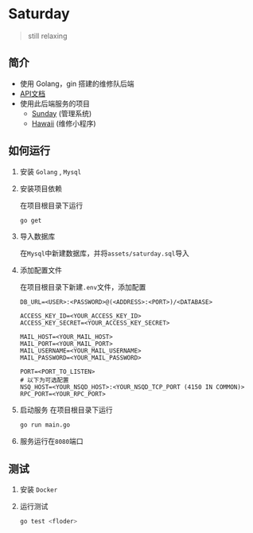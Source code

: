 # Saturday
> still relaxing

## 简介
+ 使用 Golang，gin 搭建的维修队后端
+ [API文档](https://nbtca.github.io/Saturday/api)
+ 使用此后端服务的项目
   + [Sunday](https://github.com/nbtca/Sunday) (管理系统)
   + [Hawaii](https://github.com/nbtca/Hawaii) (维修小程序)

## 如何运行
1. 安装 `Golang` , `Mysql`
2. 安装项目依赖

   在项目根目录下运行
   ``` sh
   go get
   ```
3. 导入数据库

   在`Mysql`中新建数据库，并将`assets/saturday.sql`导入
4. 添加配置文件

   在项目根目录下新建`.env`文件，添加配置
   ```
   DB_URL=<USER>:<PASSWORD>@(<ADDRESS>:<PORT>)/<DATABASE>

   ACCESS_KEY_ID=<YOUR_ACCESS_KEY_ID>
   ACCESS_KEY_SECRET=<YOUR_ACCESS_KEY_SECRET>
  
   MAIL_HOST=<YOUR_MAIL_HOST>
   MAIL_PORT=<YOUR_MAIL_PORT>
   MAIL_USERNAME=<YOUR_MAIL_USERNAME>
   MAIL_PASSWORD=<YOUR_MAIL_PASSWORD>

   PORT=<PORT_TO_LISTEN>
   # 以下为可选配置
   NSQ_HOST=<YOUR_NSQD_HOST>:<YOUR_NSQD_TCP_PORT (4150 IN COMMON)>
   RPC_PORT=<YOUR_RPC_PORT>
   ```
5. 启动服务
   在项目根目录下运行
   ``` sh
   go run main.go
   ```
6. 服务运行在`8080`端口

## 测试
1. 安装 `Docker`
2. 运行测试

   ```sh
   go test <floder>
   ```
